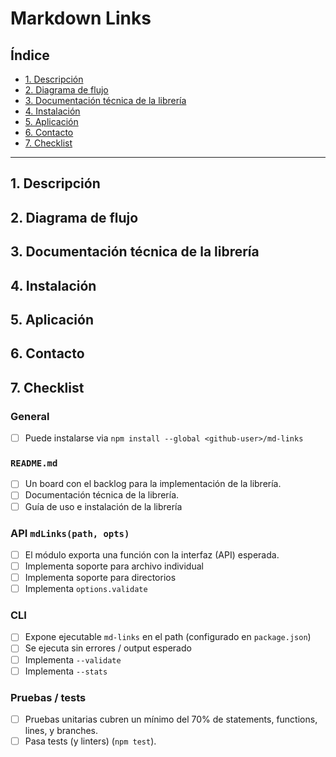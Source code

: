 # Markdown Links

## Índice

* [1. Descripción](#1-Descripción)
* [2. Diagrama de flujo](#2-Diagrama-de-flujo)
* [3. Documentación técnica de la librería](#6-Documentación-técnica-de-la-librería)
* [4. Instalación](#3-Instalación)
* [5. Aplicación](#4-Aplicación)
* [6. Contacto](#5-Contacto)
* [7. Checklist](#8-checklist)

***

## 1. Descripción

## 2. Diagrama de flujo

## 3. Documentación técnica de la librería

## 4. Instalación

## 5. Aplicación

## 6. Contacto

## 7. Checklist

### General

* [ ] Puede instalarse via `npm install --global <github-user>/md-links`

### `README.md`

* [ ] Un board con el backlog para la implementación de la librería.
* [ ] Documentación técnica de la librería.
* [ ] Guía de uso e instalación de la librería

### API `mdLinks(path, opts)`

* [ ] El módulo exporta una función con la interfaz (API) esperada.
* [ ] Implementa soporte para archivo individual
* [ ] Implementa soporte para directorios
* [ ] Implementa `options.validate`

### CLI

* [ ] Expone ejecutable `md-links` en el path (configurado en `package.json`)
* [ ] Se ejecuta sin errores / output esperado
* [ ] Implementa `--validate`
* [ ] Implementa `--stats`

### Pruebas / tests

* [ ] Pruebas unitarias cubren un mínimo del 70% de statements, functions,
  lines, y branches.
* [ ] Pasa tests (y linters) (`npm test`).
